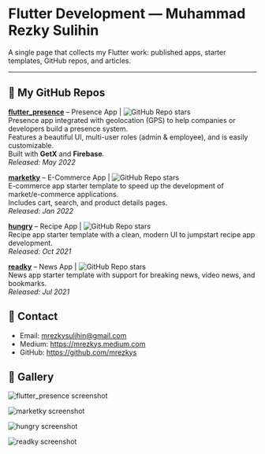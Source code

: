 # Flutter Development — Muhammad Rezky Sulihin

A single page that collects my Flutter work: published apps, starter templates, GitHub repos, and articles.

---

## 🧰 My GitHub Repos

**[flutter_presence](https://github.com/mrezkys/flutter_presence)** – Presence App | ![GitHub Repo stars](https://img.shields.io/github/stars/mrezkys/flutter_presence?style=flat-square)  
Presence app integrated with geolocation (GPS) to help companies or developers build a presence system.  
Features a beautiful UI, multi-user roles (admin & employee), and is easily customizable.  
Built with **GetX** and **Firebase**.  
*Released: May 2022*

**[marketky](https://github.com/mrezkys/marketky)** – E-Commerce App | ![GitHub Repo stars](https://img.shields.io/github/stars/mrezkys/marketky?style=flat-square)  
E-commerce app starter template to speed up the development of market/e-commerce applications.  
Includes cart, search, and product details pages.  
*Released: Jan 2022*

**[hungry](https://github.com/mrezkys/hungry)** – Recipe App | ![GitHub Repo stars](https://img.shields.io/github/stars/mrezkys/hungry?style=flat-square)  
Recipe app starter template with a clean, modern UI to jumpstart recipe app development.  
*Released: Oct 2021*

**[readky](https://github.com/mrezkys/readky)** – News App | ![GitHub Repo stars](https://img.shields.io/github/stars/mrezkys/readky?style=flat-square)  
News app starter template with support for breaking news, video news, and bookmarks.  
*Released: Jul 2021*

## 🤝 Contact
- Email: mrezkysulihin@gmail.com
- Medium: https://mrezkys.medium.com
- GitHub: https://github.com/mrezkys

## 📸 Gallery

![flutter_presence screenshot](https://github.com/mrezkys/flutter_presence/blob/main/demo/details.jpg)

![marketky screenshot](https://github.com/mrezkys/marketky/blob/main/demo/details.jpg)

![hungry screenshot](https://github.com/mrezkys/hungry/blob/main/demo/details.jpg)

![readky screenshot](https://github.com/mrezkys/readky/raw/main/demo/details.jpg)
